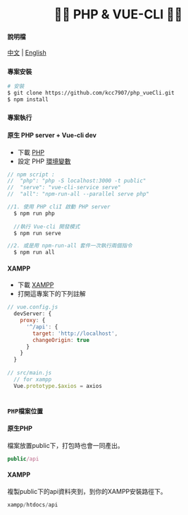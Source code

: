 <h1 align="center"> 👩‍💻 PHP & VUE-CLI 👩‍💻 </h1>

### `說明檔`
 [中文](https://github.com/kcc7907/php_vueCli/edit/master/README.md) | [English](https://github.com/kcc7907/php_vueCli/edit/master/README.md)


### `專案安裝`
```bash
# 安裝
$ git clone https://github.com/kcc7907/php_vueCli.git
$ npm install
```

### `專案執行`
#### 原生 PHP server + Vue-cli dev
- 下載 [PHP](https://www.php.net/downloads)
- 設定 PHP [環境變數](http://asika.windspeaker.co/post/3491-win-php-cli)
```javascript
// npm script : 
//  "php": "php -S localhost:3000 -t public"
//  "serve": "vue-cli-service serve"
//  "all": "npm-run-all --parallel serve php"

//1. 使用 PHP cliI 啟動 PHP server 
  $ npm run php
  
  //執行 Vue-cli 開發模式
  $ npm run serve

//2. 或是用 npm-run-all 套件一次執行兩個指令
  $ npm run all
```

#### XAMPP
- 下載 [XAMPP](https://www.apachefriends.org/download.html)
- 打開這專案下的下列註解
```javascript
// vue.config.js
  devServer: {
    proxy: {
      '^/api': {
        target: 'http://localhost',
        changeOrigin: true
      }
    }
  }
  
// src/main.js
  // for xampp
  Vue.prototype.$axios = axios
  
```
### `PHP檔案位置`
#### 原生PHP
檔案放置public下，打包時也會一同產出。
```javascript
public/api 
```
#### XAMPP
複製public下的api資料夾到，到你的XAMPP安裝路徑下。
```javascript
xampp/htdocs/api
```

